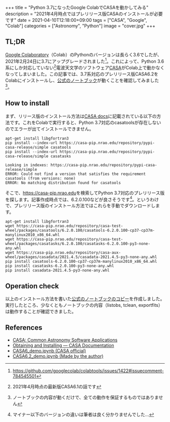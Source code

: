 +++
title = "Python 3.7になったGoogle ColabでCASAを動かしてみる"
description = "2021年4月時点ではプレリリース版CASAのインストールが必要です"
date = 2021-04-10T12:18:00+09:00
tags = ["CASA", "Google", "Colab"]
categories = ["Astronomy", "Python"]
image = "cover.jpg"
+++

## TL;DR

[Google Colaboratory](https://colab.research.google.com/)（Colab）のPythonのバージョンは長らく3.6でしたが、2021年2月24日に3.7にアップグレードされました[^1]。これによって、Python 3.6系にしか対応していない[^2]電波天文学のソフトウェア[CASA](https://casa.nrao.edu/)がColab上で動かなくなってしまいました。この記事では、3.7系対応のプレリリース版CASA6.2をColabにインストールし、[公式のノートブック](https://colab.research.google.com/github/casangi/examples/blob/master/casa6/CASA6_demo.ipynb)が動くことを確認してみました[^3]。

[^1]: https://github.com/googlecolab/colabtools/issues/1422#issuecomment-784545501
[^2]: 2021年4月時点の最新版CASA6.1の話です
[^3]: ノートブックの内容が動くだけで、全ての動作を保証するものではありません

## How to install

まず、リリース版のインストール方法は[CASA docs](https://casa.nrao.edu/casadocs/casa-6.1.0/usingcasa/obtaining-and-installing)に記載されている以下の方法です。これをColabで実行すると、Python 3.7対応のcasatoolsが存在しないのでエラーが出てインストールできません。

```shell
apt-get install libgfortran3
pip install --index-url https://casa-pip.nrao.edu/repository/pypi-casa-release/simple casatools
pip install --index-url https://casa-pip.nrao.edu/repository/pypi-casa-release/simple casatasks
```
```plaintext
Looking in indexes: https://casa-pip.nrao.edu/repository/pypi-casa-release/simple
ERROR: Could not find a version that satisfies the requirement casatools (from versions: none)
ERROR: No matching distribution found for casatools
```

そこで、<https://casa-pip.nrao.edu>を検索してPython 3.7対応のプレリリース版を探します。記事作成時点では、6.2.0.100などが良さそうです[^4]。というわけで、プレリリース版のインストール方法ではこれらを手動でダウンロードします。

```shell
apt-get install libgfortran3
wget https://casa-pip.nrao.edu/repository/casa-test-wheel/packages/casatools/6.2.0.100/casatools-6.2.0.100-cp37-cp37m-manylinux2010_x86_64.whl
wget https://casa-pip.nrao.edu/repository/casa-test-wheel/packages/casatasks/6.2.0.100/casatasks-6.2.0.100-py3-none-any.whl
wget https://casa-pip.nrao.edu/repository/casa-aux-wheel/packages/casadata/2021.4.5/casadata-2021.4.5-py3-none-any.whl
pip install casatools-6.2.0.100-cp37-cp37m-manylinux2010_x86_64.whl
pip install casatasks-6.2.0.100-py3-none-any.whl
pip install casadata-2021.4.5-py3-none-any.whl
```

[^4]: マイナー以下のバージョンの違いは筆者は良く分かりませんでした…

## Operation check

以上のインストール方法を書いた[公式のノートブックのコピー](https://colab.research.google.com/gist/astropenguin/d30e10bbe8239ebd54767a148bfd8bf1/casa6-2_demo.ipynb)を作成しました。実行したところ、少なくともノートブックの内容（listobs, tclean, exportfits）は動作することが確認できました。

## References

- [CASA: Common Astronomy Software Applications](https://casa.nrao.edu/)
- [Obtaining and Installing — CASA Documentation](https://casa.nrao.edu/casadocs/casa-6.1.0/usingcasa/obtaining-and-installing)
- [CASA6_demo.ipynb (CASA official)](https://colab.research.google.com/github/casangi/examples/blob/master/casa6/CASA6_demo.ipynb)
- [CASA6.2_demo.ipynb (Made by the author)](https://colab.research.google.com/gist/astropenguin/d30e10bbe8239ebd54767a148bfd8bf1/casa6-2_demo.ipynb)

